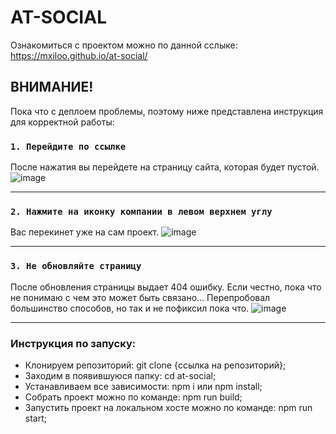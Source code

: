 # AT-SOCIAL

Ознакомиться с проектом можно по данной сслыке: https://mxiloo.github.io/at-social/

## ВНИМАНИЕ!
Пока что с деплоем проблемы, поэтому ниже представлена инструкция для корректной работы: 

### `1. Перейдите по ссылке`
После нажатия вы перейдете на страницу сайта, которая будет пустой.
![image](https://github.com/user-attachments/assets/79a5339e-a358-412d-a936-71d27f98dceb)

___

### `2. Нажмите на иконку компании в левом верхнем углу`
Вас перекинет уже на сам проект.
![image](https://github.com/user-attachments/assets/14ba6945-3af1-4bf2-bb15-148cdc54deda)

___

### `3. Не обновляйте страницу`
После обновления страницы выдает 404 ошибку. Если честно, пока что не понимаю с чем это может быть связано... 
Перепробовал большинство способов, но так и не пофиксил пока что.
![image](https://github.com/user-attachments/assets/d60cc8c3-8875-48eb-a4d3-f4eac961e64e)

___

### Инструкция по запуску:

* Клонируем репозиторий: git clone {ссылка на репозиторий};
* Заходим в появившуюся папку: cd at-social;
* Устанавливаем все зависимости: npm i или npm install;
* Собрать проект можно по команде: npm run build;
* Запустить проект на локальном хосте можно по команде: npm run start;

